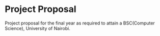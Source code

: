 # Project Proposal

Project proposal for the final year as required to attain a BSC(Computer Science), University of Nairobi.
